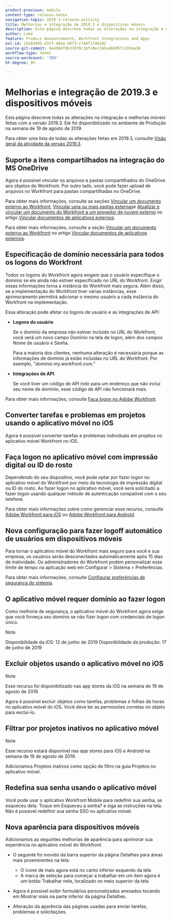 ```yaml
---
product-previous: mobile
content-type: release-notes
navigation-topic: 2019-3-release-activity
title: Melhorias e integração de 2019.3 e dispositivos móveis
description: Esta página descreve todas as alterações na integração e melhorias móveis feitas com a versão 2019.3. Ele foi disponibilizado no ambiente de Produção na semana de 19 de agosto de 2019.
author: Luke
feature: Product Announcements, Workfront Integrations and Apps
exl-id: 15e03405-63ff-48ea-b873-cf44f1f46282
source-git-commit: be4904f0b37870c1bfc8ec345e468d5fc283aa36
workflow-type: tm+mt
source-wordcount: '769'
ht-degree: 0%

---
```


# Melhorias e integração de 2019.3 e dispositivos móveis

Esta página descreve todas as alterações na integração e melhorias móveis feitas com a versão 2019.3. Ele foi disponibilizado no ambiente de Produção na semana de 19 de agosto de 2019.

Para obter uma lista de todas as alterações feitas em 2019.3, consulte [Visão geral da atividade da versão 2019.3](../../../../product-announcements/product-releases/quarterly-release-archive/2019.3-release-activity/2019.3-release-activity-overview.md).

## Suporte a itens compartilhados na integração do MS OneDrive

Agora é possível vincular os arquivos e pastas compartilhados do OneDrive aos objetos do Workfront. Por outro lado, você pode fazer upload de arquivos no Workfront para pastas compartilhadas no OneDrive.

Para obter mais informações, consulte as seções [Vincular um documento externo ao Workfront](../../../../documents/adding-documents-to-workfront/link-documents-from-external-apps.md#linking-existing-documents), [Vincular uma ou mais pastas externas](../../../../documents/adding-documents-to-workfront/link-documents-from-external-apps.md#linking-a-folder)e [Atualizar e vincular um documento do Workfront a um provedor de nuvem externo](../../../../documents/adding-documents-to-workfront/link-documents-from-external-apps.md#sending-documents) no artigo [Vincular documentos de aplicativos externos](../../../../documents/adding-documents-to-workfront/link-documents-from-external-apps.md).

Para obter mais informações, consulte a seção [Vincular um documento externo ao Workfront](../../../../documents/adding-documents-to-workfront/link-documents-from-external-apps.md#linking-existing-documents) no artigo [Vincular documentos de aplicativos externos](../../../../documents/adding-documents-to-workfront/link-documents-from-external-apps.md).

## Especificação de domínio necessária para todos os logons do Workfront

Todos os logons do Workfront agora exigem que o usuário especifique o domínio se ele ainda não estiver especificado no URL do Workfront. Exigir essas informações torna a instância do Workfront mais segura. Além disso, se a implementação do Workfront tiver várias instâncias, esse aprimoramento permitirá adicionar o mesmo usuário a cada instância do Workfront na implementação.

Essa alteração pode afetar os logons de usuário e as integrações de API:

* **Logons do usuário**

   Se o domínio da empresa não estiver incluído no URL do Workfront, você verá um novo campo Domínio na tela de logon, além dos campos Nome de usuário e Senha.

   Para a maioria dos clientes, nenhuma alteração é necessária porque as informações de domínio já estão incluídas no URL do Workfront. Por exemplo, &quot;*domínio*.my.workfront.com.&quot;

* **Integrações de API**

   Se você tiver um código de API indo para um endereço que não inclui seu nome de domínio, esse código de API não funcionará mais.

Para obter mais informações, consulte [Faça logon no Adobe Workfront](../../../../workfront-basics/manage-your-account-and-profile/managing-your-workfront-account/log-in-to-workfront.md).

## Converter tarefas e problemas em projetos usando o aplicativo móvel no iOS

Agora é possível converter tarefas e problemas individuais em projetos no aplicativo móvel Workfront no iOS.

## Faça logon no aplicativo móvel com impressão digital ou ID do rosto

Dependendo do seu dispositivo, você pode optar por fazer logon no aplicativo móvel do Workfront por meio da tecnologia de impressão digital ou ID do rosto. Ao fazer logon no aplicativo móvel, você será solicitado a fazer logon usando qualquer método de autenticação compatível com o seu telefone.

Para obter mais informações sobre como gerenciar esse recurso, consulte [Adobe Workfront para iOS](../../../../workfront-basics/mobile-apps/using-the-workfront-mobile-app/workfront-for-ios.md) ou [Adobe Workfront para Android](../../../../workfront-basics/mobile-apps/using-the-workfront-mobile-app/workfront-for-android.md).

## Nova configuração para fazer logoff automático de usuários em dispositivos móveis

Para tornar o aplicativo móvel do Workfront mais seguro para você e sua empresa, os usuários serão desconectados automaticamente após 15 dias de inatividade. Os administradores do Workfront podem personalizar esse limite de tempo na aplicação web em Configurar > Sistema > Preferências.

Para obter mais informações, consulte [Configurar preferências de segurança do sistema](../../../../administration-and-setup/manage-workfront/security/configure-security-preferences.md).

## O aplicativo móvel requer domínio ao fazer logon

Como melhoria de segurança, o aplicativo móvel do Workfront agora exige que você forneça seu domínio se não fizer logon com credenciais de logon único.

>[!NOTE]
>
>Disponibilidade da iOS: 12 de junho de 2019
Disponibilidade da produção: 17 de junho de 2019

## Excluir objetos usando o aplicativo móvel no iOS

>[!NOTE]
Esse recurso foi disponibilizado nas app stores da iOS na semana de 19 de agosto de 2019.

Agora é possível excluir objetos como tarefas, problemas e folhas de horas no aplicativo móvel do iOS. Você deve ter as permissões corretas no objeto para excluí-lo.

## Filtrar por projetos inativos no aplicativo móvel

>[!NOTE]
Esse recurso estará disponível nas app stores para iOS e Android na semana de 19 de agosto de 2019.

Adicionamos Projetos inativos como opção de filtro na guia Projetos no aplicativo móvel.

## Redefina sua senha usando o aplicativo móvel

Você pode usar o aplicativo Workfront Mobile para redefinir sua senha, se esqueceu dela. Toque em Esqueceu a senha? e siga as instruções na tela. Não é possível redefinir sua senha SSO no aplicativo móvel.

## Nova aparência para dispositivos móveis

Adicionamos as seguintes melhorias de aparência para aprimorar sua experiência no aplicativo móvel do Workfront.

* O seguinte foi movido da barra superior da página Detalhes para áreas mais proeminentes na tela:

   * O ícone de mais agora está no canto inferior esquerdo da tela
   * A marca de seleção para começar a trabalhar em um item agora é um botão Trabalhar nele, localizado no meio superior da tela

* Agora é possível exibir formulários personalizados anexados tocando em Mostrar mais na parte inferior da página Detalhes.
* Alteração da aparência das páginas usadas para enviar tarefas, problemas e solicitações.


